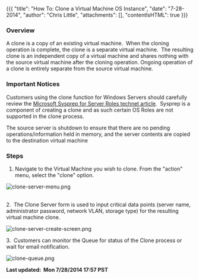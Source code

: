 {{{
  "title": "How To: Clone a Virtual Machine OS Instance",
  "date": "7-28-2014",
  "author": "Chris Little",
  "attachments": [],
  "contentIsHTML": true
}}}

<h3>Overview</h3>
<p>A clone is a copy of an existing virtual machine. &nbsp;When the cloning operation is complete, the clone is a separate virtual machine. &nbsp;The resulting clone is an independent copy of a virtual machine and shares nothing with the source virtual machine
  after the cloning operation. Ongoing operation of a clone is entirely separate from the source virtual machine.</p>
<h3>Important Notices</h3>
<p>Customers using the clone function for Windows Servers should carefully review the <a href="http://technet.microsoft.com/en-us/library/hh824835.aspx" target="_blank">Microsoft Sysprep for Server Roles technet article</a>. &nbsp;Sysprep is a component
  of creating a clone and as such certain OS Roles are not supported in the clone process. </p>
<p>The source server is shutdown to ensure that there are no pending operations/information held in memory, and the server contents are copied to the destination virtual machine</p>
<h3>Steps</h3>
<ol>
  <li>Navigate to the Virtual Machine you wish to clone. From the "action" menu, select the "clone" option.</li>
</ol>
<p><img src="https://t3n.zendesk.com/attachments/token/mU4R9Fwije2bZcA2xymt02Tru/?name=clone-server-menu.png" alt="clone-server-menu.png" />
  <br />
  <br />
</p>
<p>2. &nbsp;The Clone Server form is used to input critical data points (server name, administrator password, network VLAN, storage type) for the resulting virtual machine clone. </p>
<p><img src="https://t3n.zendesk.com/attachments/token/qUc3FEo8lyKjAK9sIHmIDkWw5/?name=clone-server-create-screen.png" alt="clone-server-create-screen.png" />
</p>
<p>3. &nbsp;Customers can monitor the Queue for status of the Clone process or wait for email notification.</p>
<p><img src="https://t3n.zendesk.com/attachments/token/9lRiBdqZZx6byx1A8Sk3TwNUI/?name=clone-queue.png" alt="clone-queue.png" />
</p>
<p><strong>Last updated: &nbsp;Mon 7/28/2014 17:57 PST</strong>
</p>
